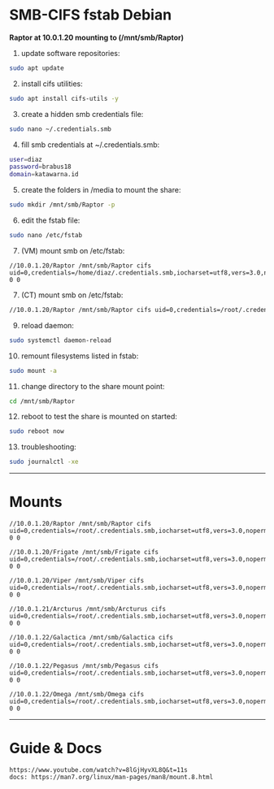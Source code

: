 # **SMB-CIFS fstab Debian**

**Raptor at 10.0.1.20 mounting to (/mnt/smb/Raptor)**

1. update software repositories:
```bash
sudo apt update
```

2. install cifs utilities:
```bash
sudo apt install cifs-utils -y
```

3. create a hidden smb credentials file:
```bash
sudo nano ~/.credentials.smb
```

4. fill smb credentials at ~/.credentials.smb:
```bash
user=diaz
password=brabus18
domain=katawarna.id
```

5. create the folders in /media to mount the share:
```bash
sudo mkdir /mnt/smb/Raptor -p
```

6. edit the fstab file:
```bash
sudo nano /etc/fstab
```

7. (VM) mount smb on /etc/fstab:
```
//10.0.1.20/Raptor /mnt/smb/Raptor cifs uid=0,credentials=/home/diaz/.credentials.smb,iocharset=utf8,vers=3.0,noperm,nobrl 0 0
```

7. (CT) mount smb on /etc/fstab:
```bash
//10.0.1.20/Raptor /mnt/smb/Raptor cifs uid=0,credentials=/root/.credentials.smb,iocharset=utf8,vers=3.0,noperm,nobrl 0 0
```

9. reload daemon:
```bash
sudo systemctl daemon-reload
```

10.  remount filesystems listed in fstab:
```bash
sudo mount -a
```

11.  change directory to the share mount point:
```bash
cd /mnt/smb/Raptor
```

12.  reboot to test the share is mounted on started:
```bash
sudo reboot now
```

13. troubleshooting:
```bash
sudo journalctl -xe
```
---

# Mounts

``` 
//10.0.1.20/Raptor /mnt/smb/Raptor cifs uid=0,credentials=/root/.credentials.smb,iocharset=utf8,vers=3.0,noperm,nobrl 0 0
```
```
//10.0.1.20/Frigate /mnt/smb/Frigate cifs uid=0,credentials=/root/.credentials.smb,iocharset=utf8,vers=3.0,noperm,nobrl 0 0
```
```
//10.0.1.20/Viper /mnt/smb/Viper cifs uid=0,credentials=/root/.credentials.smb,iocharset=utf8,vers=3.0,noperm,nobrl 0 0
```
```
//10.0.1.21/Arcturus /mnt/smb/Arcturus cifs uid=0,credentials=/root/.credentials.smb,iocharset=utf8,vers=3.0,noperm,nobrl 0 0
```
```
//10.0.1.22/Galactica /mnt/smb/Galactica cifs uid=0,credentials=/root/.credentials.smb,iocharset=utf8,vers=3.0,noperm,nobrl 0 0
```
```
//10.0.1.22/Pegasus /mnt/smb/Pegasus cifs uid=0,credentials=/root/.credentials.smb,iocharset=utf8,vers=3.0,noperm,nobrl 0 0
```
```
//10.0.1.22/Omega /mnt/smb/Omega cifs uid=0,credentials=/root/.credentials.smb,iocharset=utf8,vers=3.0,noperm,nobrl 0 0
```


---

# Guide & Docs

```
https://www.youtube.com/watch?v=8lGjHyvXL8Q&t=11s
docs: https://man7.org/linux/man-pages/man8/mount.8.html
```
